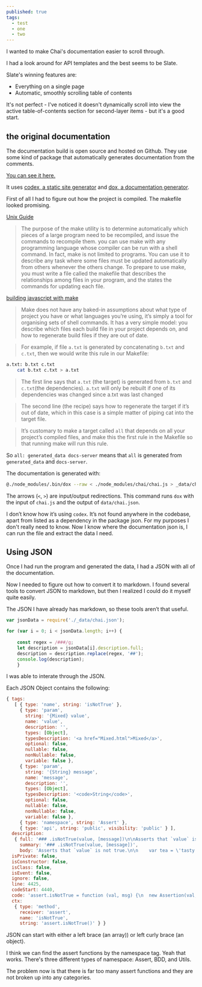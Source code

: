 ```yaml
---
published: true
tags:
  - test
  - one
  - two
---
```

I wanted to make Chai's documentation easier to scroll through.

I had a look around for API templates and the best seems to be Slate.

Slate's winning features are: 

- Everything on a single page
- Automatic, smoothly scrolling table of contents

It's not perfect - I've noticed it doesn't dynamically scroll into view the active table-of-contents section for second-layer items - but it's a good start.

## the original documentation

The documentation build is open source and hosted on Github. They use some kind of package that automatically generates documentation from the comments.

[You can see it here.](https://github.com/chaijs/chai-docs/blob/8620abe8ba41574bd849899d147701c5b0209d8d/chai.js#L2175)

It uses [codex, a static site generator](https://www.npmjs.com/package/codex) and [dox, a documentation generator](https://www.npmjs.com/package/dox).

First of all I had to figure out how the project is compiled. The makefile looked promising.

[Unix Guide](http://www.tutorialspoint.com/unix_commands/make.htm)

> The purpose of the make utility is to determine automatically which pieces of a large program need to be recompiled, and issue the commands to recompile them. you can use make with any programming language whose compiler can be run with a shell command. In fact, make is not limited to programs. You can use it to describe any task where some files must be updated automatically from others whenever the others change. 
To prepare to use make, you must write a file called the makefile that describes the relationships among files in your program, and the states the commands for updating each file. 

[building javascript with make](https://blog.jcoglan.com/2014/02/05/building-javascript-projects-with-make/)

> Make does not have any baked-in assumptions about what type of project you have or what languages you’re using, it’s simply a tool for organising sets of shell commands. It has a very simple model: you describe which files each build file in your project depends on, and how to regenerate build files if they are out of date. 

> For example, if file `a.txt` is generated by concatenating `b.txt` and `c.txt`, then we would write this rule in our Makefile:

```bash
a.txt: b.txt c.txt
	cat b.txt c.txt > a.txt
```

> The first line says that `a.txt` (the target) is generated from `b.txt` and `c.txt`(the dependencies). `a.txt` will only be rebuilt if one of its dependencies was changed since a.txt was last changed

> The second line (the recipe) says how to regenerate the target if it’s out of date, which in this case is a simple matter of piping cat into the target file.

> It’s customary to make a target called `all` that depends on all your project’s compiled files, and make this the first rule in the Makefile so that running make will run this rule.

So `all: generated_data docs-server` means that `all` is generated from `generated_data` and `docs-server`.

The documentation is generated with:

```bash
@./node_modules/.bin/dox --raw < ./node_modules/chai/chai.js > _data/chai.json
```

The arrows (`<`, `>`) are input/output redirections.
This command runs `dox` with the input of `chai.js` and the output of `data/chai.json`.
 
I don’t know how it’s using `codex`. It’s not found anywhere in the codebase, apart from listed as a dependency in the package json. For my purposes I don't really need to know. Now I know where the documentation json is, I can run the file and extract the data I need.

## Using JSON

Once I had run the program and generated the data, I had a JSON with all of the documentation.

Now I needed to figure out how to convert it to markdown. I found several tools to convert JSON to markdown, but then I realized I could do it myself quite easily.
 
The JSON I have already has markdown, so these tools aren’t that useful. 

```javascript
var jsonData = require('./_data/chai.json');

for (var i = 0; i < jsonData.length; i++) {
    
    const regex = /###/g;
    let description = jsonData[i].description.full;
    description = description.replace(regex, '##');
    console.log(description);
    }
```

I was able to interate through the JSON.

Each JSON Object contains the following:

```javascript
{ tags: 
   [ { type: 'name', string: 'isNotTrue' },
     { type: 'param',
       string: '{Mixed} value',
       name: 'value',
       description: '',
       types: [Object],
       typesDescription: '<a href="Mixed.html">Mixed</a>',
       optional: false,
       nullable: false,
       nonNullable: false,
       variable: false },
     { type: 'param',
       string: '{String} message',
       name: 'message',
       description: '',
       types: [Object],
       typesDescription: '<code>String</code>',
       optional: false,
       nullable: false,
       nonNullable: false,
       variable: false },
     { type: 'namespace', string: 'Assert' },
     { type: 'api', string: 'public', visibility: 'public' } ],
  description: 
   { full: '### .isNotTrue(value, [message])\n\nAsserts that `value` is not true.\n\n    var tea = \'tasty chai\';\n    assert.isNotTrue(tea, \'great, time for tea!\');',
     summary: '### .isNotTrue(value, [message])',
     body: 'Asserts that `value` is not true.\n\n    var tea = \'tasty chai\';\n    assert.isNotTrue(tea, \'great, time for tea!\');' },
  isPrivate: false,
  isConstructor: false,
  isClass: false,
  isEvent: false,
  ignore: false,
  line: 4425,
  codeStart: 4440,
  code: 'assert.isNotTrue = function (val, msg) {\n  new Assertion(val, msg, assert.isNotTrue, true).to.not.equal(true);\n};',
  ctx: 
   { type: 'method',
     receiver: 'assert',
     name: 'isNotTrue',
     string: 'assert.isNotTrue()' } }
```

JSON can start with either a left brace (an array)) or left curly brace (an object).

I think we can find the assert functions by the namespace tag. Yeah that works. There's three different types of namespace: Assert, BDD, and Utils.

The problem now is that there is far too many assert functions and they are not broken up into any categories.
